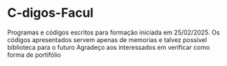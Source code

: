 # C-digos-Facul
Programas e códigos escritos para formação iniciada em 25/02/2025.
Os códigos apresentados servem apenas de memorias e talvez possível biblioteca para o futuro
Agradeço aos interessados em verificar como forma de portifólio
